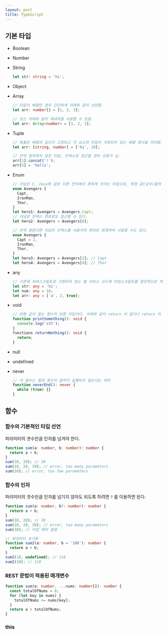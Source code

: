 ```yaml
---
layout: post
title: TypeScript
---
```


## 기본 타입

- Boolean
- Number
- String

  ```ts
  let str: string = 'hi';
  ```

- Object
- Array

  ```ts
  // 타입이 배열인 경우 간단하게 아래와 같이 선언함.
  let arr: number[] = [1, 2, 3];

  // 또는 아래와 같이 제네릭을 사용할 수 있음.
  let arr: Array<number> = [1, 2, 3];
  ```

- Tuple

  ```ts
  // 튜플은 배열의 길이가 고정되고 각 요소의 타입이 지정되어 있는 배열 형식을 의미함.
  let arr: [string, number] = ['hi', 10];

  // 만약 정의하지 않은 타입, 인덱스로 접근할 경우 오류가 남.
  arr[1].concat('!');
  arr[5] = 'hello';
  ```

- Enum

  ```ts
  // 이넘은 C, Java와 같은 다른 언어에서 흔하게 쓰이는 타입으로, 특정 값(상수)들의 집합을 의미한다.
  enum Avengers {
    Capt,
    IronMan,
    Thor,
  }
  let hero1: Avengers = Avengers.Capt;
  // 이넘은 인덱스 번호로도 접근할 수 있다.
  let hero2: Avengers = Avengers[0];

  // 만약 원한다면 이넘의 인덱스를 사용자의 편의로 변경하여 사용할 수도 있다.
  enum Avengers {
    Capt = 2,
    IronMan,
    Thor,
  }
  let hero3: Avengers = Avengers[2]; // Capt
  let hero4: Avengers = Avengers[4]; // Thor
  ```

- any

  ```ts
  // 기존에 자바스크립트로 구현되어 있는 웹 서비스 코드에 타입스크립트를 점진적으로 적용할 때 활용하면 좋은 타입. 단어 의미 그대로 모든 타입에 대해서 허용한다는 의미를 가진다.
  let str: any = 'hi';
  let num: any = 10;
  let arr: any = ['a', 2, true];
  ```

- void

  ```ts
  // 반환 값이 없는 함수의 반환 타입이다. 아래와 같이 return 이 없거나 return 이 있더라도 반환하는 값이 없으면 함수의 타입을 void로 지정한다.
  function printSomething(): void {
    console.log('sth');
  }
  functions returnNothing(): void {
    return;
  }
  ```

- null
- undefined
- never

  ```ts
  // 이 함수는 절대 함수의 끝까지 실행되지 않는다는 의미
  function neverEnd(): never {
    while (true) {}
  }
  ```

## 함수

### 함수의 기본적인 타입 선언

파라미터의 갯수만큼 인자를 넘겨야 한다.

```ts
function sum(a: number, b: number): number {
  return a + b;
}
sum(10, 20); // 30
sum(10, 20, 30); // error, too many parameters
sum(10); // error, too few parameters
```

### 함수의 인자

파리미터의 갯수만큼 인자를 넘기지 않아도 되도록 하려면 `?` 를 이용하면 된다.

```ts
function sum(a: number, b?: number): number {
  return a + b;
}
sum(10, 20); // 30
sum(10, 20, 30); // error, too many parameters
sum(10); // 타입 에러 없음

// 파라미터 초기화
function sum2(a: number, b = '100'): number {
  return a + b;
}
sum2(10, undefined); // 110
sum2(10); // 110
```

### REST 문법이 적용된 매개변수

```ts
function sum(a: number, ...nums: number[]): number {
  const totalOfNums = 0;
  for (let key in nums) {
    totalOfNums += nums[key];
  }
  return a + totalOfNums;
}
```

### this
